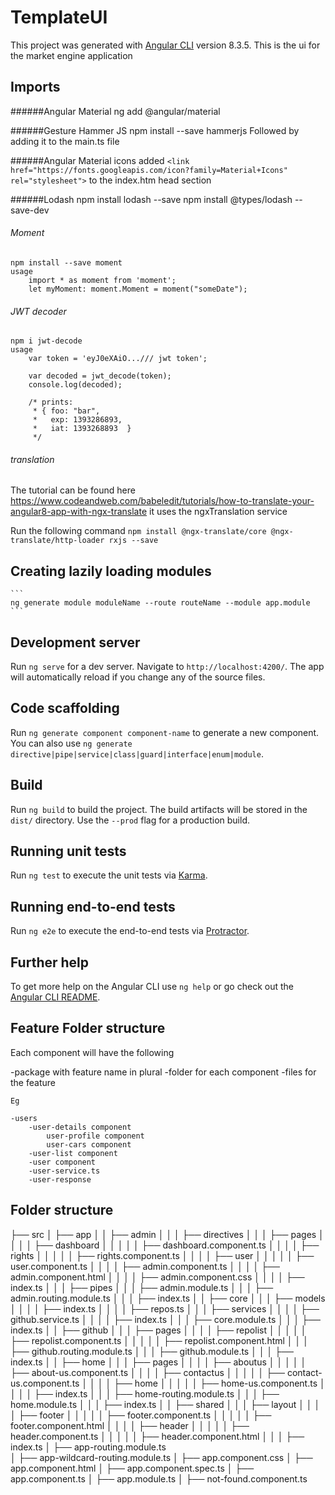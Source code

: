 # TemplateUI

This project was generated with [Angular CLI](https://github.com/angular/angular-cli) version 8.3.5.
This is the ui for the market engine application

## Imports

######Angular Material
    ng add @angular/material
    
######Gesture Hammer JS
    npm install --save hammerjs 
Followed by adding it to the main.ts file   
    
######Angular Material icons
    added 
    `<link href="https://fonts.googleapis.com/icon?family=Material+Icons" rel="stylesheet">` 
    to the index.htm head section
   
######Lodash
    npm install lodash --save
    npm install @types/lodash --save-dev   
    
###### Moment
    npm install --save moment 
    usage 
        import * as moment from 'moment';
        let myMoment: moment.Moment = moment("someDate");
                
###### JWT decoder
    npm i jwt-decode
    usage 
        var token = 'eyJ0eXAiO.../// jwt token';
         
        var decoded = jwt_decode(token);
        console.log(decoded);
         
        /* prints:
         * { foo: "bar",
         *   exp: 1393286893,
         *   iat: 1393268893  }
         */
###### translation
The tutorial can be found here
https://www.codeandweb.com/babeledit/tutorials/how-to-translate-your-angular8-app-with-ngx-translate
it uses the ngxTranslation service

Run the following command
    ```
        npm install @ngx-translate/core @ngx-translate/http-loader rxjs --save
    ```
## Creating lazily loading modules
    ```
    ng generate module moduleName --route routeName --module app.module
    ```


## Development server

Run `ng serve` for a dev server. Navigate to `http://localhost:4200/`. The app will automatically reload if you change any of the source files.

## Code scaffolding

Run `ng generate component component-name` to generate a new component. You can also use `ng generate directive|pipe|service|class|guard|interface|enum|module`.

## Build

Run `ng build` to build the project. The build artifacts will be stored in the `dist/` directory. Use the `--prod` flag for a production build.

## Running unit tests

Run `ng test` to execute the unit tests via [Karma](https://karma-runner.github.io).

## Running end-to-end tests

Run `ng e2e` to execute the end-to-end tests via [Protractor](http://www.protractortest.org/).

## Further help

To get more help on the Angular CLI use `ng help` or go check out the [Angular CLI README](https://github.com/angular/angular-cli/blob/master/README.md).

## Feature Folder structure
Each component will have the following

-package with feature name in plural
    -folder for each component
    -files for the feature
    
    Eg
    
    -users
        -user-details component
            user-profile component
            user-cars component
        -user-list component
        -user component
        -user-service.ts
        -user-response
        
## Folder structure

├── src
│   ├── app
│   │   ├── admin 
│   │   │   ├── directives
│   │   │   ├── pages
│   │   │   │   ├── dashboard
│   │   │   │   │   ├── dashboard.component.ts
│   │   │   │   ├── rights
│   │   │   │   │   ├── rights.component.ts
│   │   │   │   ├── user
│   │   │   │   │   ├── user.component.ts
│   │   │   │   ├── admin.component.ts
│   │   │   │   ├── admin.component.html
│   │   │   │   ├── admin.component.css
│   │   │   │   ├── index.ts
│   │   │   ├── pipes
│   │   │   ├── admin.module.ts
│   │   │   ├── admin.routing.module.ts
│   │   │   ├── index.ts
│   │   ├── core
│   │   │   ├── models
│   │   │   │   ├── index.ts
│   │   │   │   ├── repos.ts
│   │   │   ├── services
│   │   │   │   ├── github.service.ts
│   │   │   │   ├── index.ts
│   │   │   ├── core.module.ts
│   │   │   ├── index.ts
│   │   ├── github
│   │   │   ├── pages
│   │   │   │   ├── repolist
│   │   │   │   │   ├── repolist.component.ts
│   │   │   │   │   ├── repolist.component.html
│   │   │   ├── github.routing.module.ts
│   │   │   ├── github.module.ts
│   │   │   ├── index.ts
│   │   ├── home
│   │   │   ├── pages
│   │   │   │   ├── aboutus
│   │   │   │   │   ├── about-us.component.ts
│   │   │   │   ├── contactus
│   │   │   │   │   ├── contact-us.component.ts
│   │   │   │   ├── home
│   │   │   │   │   ├── home-us.component.ts
│   │   │   │   ├── index.ts
│   │   │   ├── home-routing.module.ts
│   │   │   ├── home.module.ts
│   │   │   ├── index.ts
│   │   ├── shared
│   │   │   ├── layout
│   │   │   │   ├── footer
│   │   │   │   │   ├── footer.component.ts
│   │   │   │   │   ├── footer.component.html
│   │   │   │   ├── header
│   │   │   │   │   ├── header.component.ts
│   │   │   │   │   ├── header.component.html
│   │   │   ├── index.ts
│   ├── app-routing.module.ts  
│   ├── app-wildcard-routing.module.ts
│   ├── app.component.css
│   ├── app.component.html
│   ├── app.component.spec.ts
│   ├── app.component.ts
│   ├── app.module.ts
│   ├── not-found.component.ts
